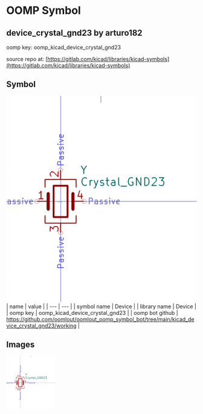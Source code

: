 # OOMP Symbol  
## device_crystal_gnd23  by arturo182  
  
oomp key: oomp_kicad_device_crystal_gnd23  
  
source repo at: [https://gitlab.com/kicad/libraries/kicad-symbols](https://gitlab.com/kicad/libraries/kicad-symbols)  
## Symbol  
  
[![working.png](working_600.png)](working.png)  
| name | value | 
| --- | --- | 
| symbol name | Device | 
| library name | Device | 
| oomp key | oomp_kicad_device_crystal_gnd23 | 
| oomp bot github | https://github.com/oomlout/oomlout_oomp_symbol_bot/tree/main/kicad_device_crystal_gnd23/working | 
## Images  
  
[![working.png](working_140.png)](working.png)  
